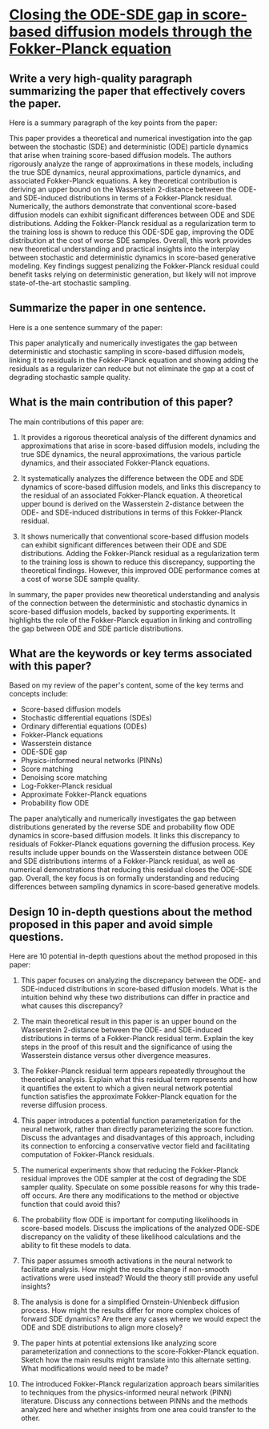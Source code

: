 # [Closing the ODE-SDE gap in score-based diffusion models through the   Fokker-Planck equation](https://arxiv.org/abs/2311.15996)

## Write a very high-quality paragraph summarizing the paper that effectively covers the paper.

 Here is a summary paragraph of the key points from the paper:

This paper provides a theoretical and numerical investigation into the gap between the stochastic (SDE) and deterministic (ODE) particle dynamics that arise when training score-based diffusion models. The authors rigorously analyze the range of approximations in these models, including the true SDE dynamics, neural approximations, particle dynamics, and associated Fokker-Planck equations. A key theoretical contribution is deriving an upper bound on the Wasserstein 2-distance between the ODE- and SDE-induced distributions in terms of a Fokker-Planck residual. Numerically, the authors demonstrate that conventional score-based diffusion models can exhibit significant differences between ODE and SDE distributions. Adding the Fokker-Planck residual as a regularization term to the training loss is shown to reduce this ODE-SDE gap, improving the ODE distribution at the cost of worse SDE samples. Overall, this work provides new theoretical understanding and practical insights into the interplay between stochastic and deterministic dynamics in score-based generative modeling. Key findings suggest penalizing the Fokker-Planck residual could benefit tasks relying on deterministic generation, but likely will not improve state-of-the-art stochastic sampling.


## Summarize the paper in one sentence.

 Here is a one sentence summary of the paper:

This paper analytically and numerically investigates the gap between deterministic and stochastic sampling in score-based diffusion models, linking it to residuals in the Fokker-Planck equation and showing adding the residuals as a regularizer can reduce but not eliminate the gap at a cost of degrading stochastic sample quality.


## What is the main contribution of this paper?

 The main contributions of this paper are:

1) It provides a rigorous theoretical analysis of the different dynamics and approximations that arise in score-based diffusion models, including the true SDE dynamics, the neural approximations, the various particle dynamics, and their associated Fokker-Planck equations. 

2) It systematically analyzes the difference between the ODE and SDE dynamics of score-based diffusion models, and links this discrepancy to the residual of an associated Fokker-Planck equation. A theoretical upper bound is derived on the Wasserstein 2-distance between the ODE- and SDE-induced distributions in terms of this Fokker-Planck residual.

3) It shows numerically that conventional score-based diffusion models can exhibit significant differences between their ODE and SDE distributions. Adding the Fokker-Planck residual as a regularization term to the training loss is shown to reduce this discrepancy, supporting the theoretical findings. However, this improved ODE performance comes at a cost of worse SDE sample quality.

In summary, the paper provides new theoretical understanding and analysis of the connection between the deterministic and stochastic dynamics in score-based diffusion models, backed by supporting experiments. It highlights the role of the Fokker-Planck equation in linking and controlling the gap between ODE and SDE particle distributions.


## What are the keywords or key terms associated with this paper?

 Based on my review of the paper's content, some of the key terms and concepts include:

- Score-based diffusion models
- Stochastic differential equations (SDEs) 
- Ordinary differential equations (ODEs)
- Fokker-Planck equations
- Wasserstein distance
- ODE-SDE gap
- Physics-informed neural networks (PINNs)
- Score matching
- Denoising score matching
- Log-Fokker-Planck residual
- Approximate Fokker-Planck equations
- Probability flow ODE

The paper analytically and numerically investigates the gap between distributions generated by the reverse SDE and probability flow ODE dynamics in score-based diffusion models. It links this discrepancy to residuals of Fokker-Planck equations governing the diffusion process. Key results include upper bounds on the Wasserstein distance between ODE and SDE distributions interms of a Fokker-Planck residual, as well as numerical demonstrations that reducing this residual closes the ODE-SDE gap. Overall, the key focus is on formally understanding and reducing differences between sampling dynamics in score-based generative models.


## Design 10 in-depth questions about the method proposed in this paper and avoid simple questions.

 Here are 10 potential in-depth questions about the method proposed in this paper:

1. This paper focuses on analyzing the discrepancy between the ODE- and SDE-induced distributions in score-based diffusion models. What is the intuition behind why these two distributions can differ in practice and what causes this discrepancy?

2. The main theoretical result in this paper is an upper bound on the Wasserstein 2-distance between the ODE- and SDE-induced distributions in terms of a Fokker-Planck residual term. Explain the key steps in the proof of this result and the significance of using the Wasserstein distance versus other divergence measures. 

3. The Fokker-Planck residual term appears repeatedly throughout the theoretical analysis. Explain what this residual term represents and how it quantifies the extent to which a given neural network potential function satisfies the approximate Fokker-Planck equation for the reverse diffusion process.

4. This paper introduces a potential function parameterization for the neural network, rather than directly parameterizing the score function. Discuss the advantages and disadvantages of this approach, including its connection to enforcing a conservative vector field and facilitating computation of Fokker-Planck residuals.  

5. The numerical experiments show that reducing the Fokker-Planck residual improves the ODE sampler at the cost of degrading the SDE sampler quality. Speculate on some possible reasons for why this trade-off occurs. Are there any modifications to the method or objective function that could avoid this?

6. The probability flow ODE is important for computing likelihoods in score-based models. Discuss the implications of the analyzed ODE-SDE discrepancy on the validity of these likelihood calculations and the ability to fit these models to data.

7. This paper assumes smooth activations in the neural network to facilitate analysis. How might the results change if non-smooth activations were used instead? Would the theory still provide any useful insights?

8. The analysis is done for a simplified Ornstein-Uhlenbeck diffusion process. How might the results differ for more complex choices of forward SDE dynamics? Are there any cases where we would expect the ODE and SDE distributions to align more closely?

9. The paper hints at potential extensions like analyzing score parameterization and connections to the score-Fokker-Planck equation. Sketch how the main results might translate into this alternate setting. What modifications would need to be made?

10. The introduced Fokker-Planck regularization approach bears similarities to techniques from the physics-informed neural network (PINN) literature. Discuss any connections between PINNs and the methods analyzed here and whether insights from one area could transfer to the other.
